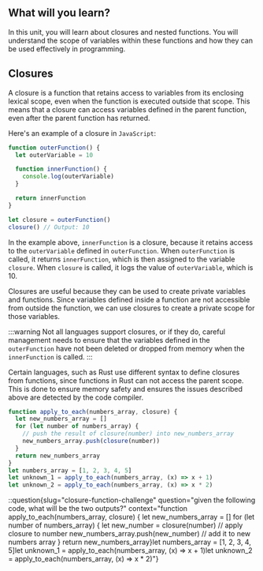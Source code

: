 ## What will you learn?

In this unit, you will learn about closures and nested functions. You will understand the scope of variables within these functions and how they can be used effectively in programming.

## Closures

A closure is a function that retains access to variables from its enclosing lexical scope, even when the function is executed outside that scope. This means that a closure can access variables defined in the parent function, even after the parent function has returned.

Here's an example of a closure in `JavaScript`:

```javascript
function outerFunction() {
  let outerVariable = 10

  function innerFunction() {
    console.log(outerVariable)
  }

  return innerFunction
}

let closure = outerFunction()
closure() // Output: 10
```

In the example above, `innerFunction` is a closure, because it retains access to the `outerVariable` defined in `outerFunction`. When `outerFunction` is called, it returns `innerFunction`, which is then assigned to the variable `closure`. When `closure` is called, it logs the value of `outerVariable`, which is 10.

Closures are useful because they can be used to create private variables and functions. Since variables defined inside a function are not accessible from outside the function, we can use closures to create a private scope for those variables.

:::warning
Not all languages support closures, or if they do, careful management needs to ensure that the variables defined in the `outerFunction` have not been deleted or dropped from memory when the `innerFunction` is called.
:::

Certain languages, such as Rust use different syntax to define closures from functions, since functions in Rust can not access the parent scope. This is done to ensure memory safety and ensures the issues described above are detected by the code compiler.

```javascript
function apply_to_each(numbers_array, closure) {
  let new_numbers_array = []
  for (let number of numbers_array) {
    // push the result of closure(number) into new_numbers_array
    new_numbers_array.push(closure(number))
  }
  return new_numbers_array
}
let numbers_array = [1, 2, 3, 4, 5]
let unknown_1 = apply_to_each(numbers_array, (x) => x + 1)
let unknown_2 = apply_to_each(numbers_array, (x) => x * 2)
```
::question{slug="closure-function-challenge" question="given the following code, what will be the two outputs?" context="function apply_to_each(numbers_array, closure) {  let new_numbers_array = []  for (let number of numbers_array) {    let new_number = closure(number) // apply closure to number    new_numbers_array.push(new_number) // add it to new numbers array  }  return new_numbers_array}let numbers_array = [1, 2, 3, 4, 5]let unknown_1 = apply_to_each(numbers_array, (x) => x + 1)let unknown_2 = apply_to_each(numbers_array, (x) => x * 2)"}